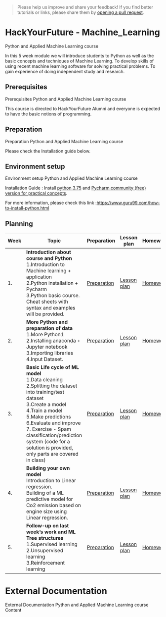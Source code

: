 
> Please help us improve and share your feedback! If you find better tutorials
or links, please share them by [opening a pull request](https://github.com/HackYourFuture-CPH/Machine_Learning/pulls).

# HackYourFuture - Machine_Learning
Python and Applied Machine Learning course

In this 5 week module we will introduce students to Python as well as the basic concepts and techniques of Machine Learning. To develop skills of using recent machine learning software for solving practical problems. To gain experience of doing independent study and research.


## Prerequisites

Prerequisites Python and Applied Machine Learning course

This course is directed to HackYourFuture Alumni and everyone is expected to have the basic notions of programming.

## Preparation

Preparation Python and Applied Machine Learning course

Please check the Installation guide below. 

## Environment setup

Environment setup Python and Applied Machine Learning course

Installation Guide : Install [python 3.75](https://www.python.org/downloads/release/python-375/) and [Pycharm community (free) version for practical concepts](https://www.jetbrains.com/pycharm/download/). 

For more information, please check this link :https://www.guru99.com/how-to-install-python.html


## Planning
| Week | Topic                                                                                                             | Preparation                         | Lesson plan                         | Homework                      |
| ---- | ----------------------------------------------------------------------------------------------------------------- | ----------------------------------- | ----------------------------------- | ----------------------------- |
| 1.   | **Introduction about course and Python** <br>  1.Introduction to Machine learning + application <br> 2.Python installation + Pycharm <br>  3.Python basic course.  Cheat sheets with syntax and examples will be provided. | [Preparation](week1/preparation.md) | [Lesson plan](week1/lesson-plan.md) | [Homework](week1/homework.md) |
| 2.   | **More Python and preparation of data** <br>  1.More Python1 <br> 2.Installing anaconda + Jupyter notebook <br> 3.Importing libraries <br> 4.Input Dataset. | [Preparation](week2/preparation.md) | [Lesson plan](week2/lesson-plan.md) | [Homework](week2/homework.md) |
| 3.   | **Basic Life cycle of ML model** <br> 1.Data cleaning <br> 2.Splitting the dataset into training/test dataset <br> 3.Create a model <br> 4.Train a model <br> 5.Make predictions <br> 6.Evaluate and improve <br> 7. Exercise - Spam classification/prediction system (code for a solution is provided, only parts are covered in class) <br> | [Preparation](week3/preparation.md) | [Lesson plan](week3/lesson-plan.md) | [Homework](week3/homework.md) |
| 4.   | **Building your own model** <br>  Introduction to Linear regression.  <br>  Building of a ML predictive model for Co2 emission based on engine size using Linear regression. <br> | [Preparation](week4/preparation.md) | [Lesson plan](week4/lesson-plan.md) | [Homework](week4/homework.md) |
| 5.   | **Follow-up on last week’s work and ML Tree structures** <br> 1.Supervised learning <br>  2.Unsupervised learning <br> 3.Reinforcement learning | [Preparation](week5/preparation.md) | [Lesson plan](week4/lesson-plan.md) | [Homework](week4/homework.md) |


# External Documentation 

External Documentation Python and Applied Machine Learning course
 Content
